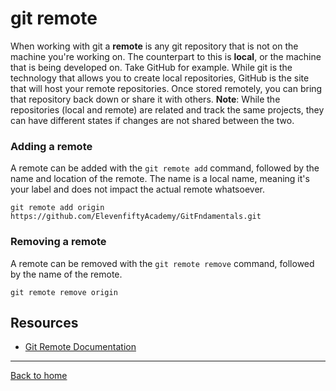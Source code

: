 # git remote
When working with git a **remote** is any git repository that is not on the machine you're working on. The counterpart to this is **local**, or the machine that is being developed on.
Take GitHub for example. While git is the technology that allows you to create local repositories, GitHub is the site that will host your remote repositories. Once stored remotely, you can bring that repository back down or share it with others.
**Note**: While the repositories (local and remote) are related and track the same projects, they can have different states if changes are not shared between the two. 
### Adding a remote
A remote can be added with the `git remote add` command, followed by the name and location of the remote.
The name is a local name, meaning it's your label and does not impact the actual remote whatsoever.
```
git remote add origin https://github.com/ElevenfiftyAcademy/GitFndamentals.git
```
### Removing a remote
A remote can be removed with the `git remote remove` command, followed by the name of the remote.
```
git remote remove origin
```
## Resources
- [Git Remote Documentation](https://git-scm.com/docs/git-remote)
---

[Back to home](../README.md)